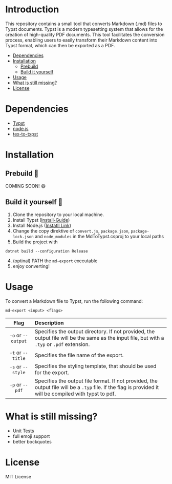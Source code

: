 # Introduction

This repository contains a small tool that converts Markdown (.md) files to Typst documents. Typst is a modern typesetting system that allows for the creation of high-quality PDF documents. This tool facilitates the conversion process, enabling users to easily transform their Markdown content into Typst format, which can then be exported as a PDF.

- [Dependencies](#dependencies)
- [Installation](#installation)
  - [Prebuild](#prebuild-floppy_disk)
  - [Build it yourself](#build-it-yourself-hammer)
- [Usage](#usage)
- [What is still missing?](#what-is-still-missing)
- [License](#license)

# Dependencies

- [Typst](https://github.com/typst/typst)
- [node.js](https://nodejs.org/en)
- [tex-to-txpst](https://github.com/continuous-foundation/tex-to-typst?tab=readme-ov-file#readme)

# Installation

## Prebuild :floppy_disk:

COMING SOON! :smile:

## Build it yourself :hammer:

1. Clone the repository to your local machine.
2. Install Typst ([Install-Guide](https://github.com/typst/typst?tab=readme-ov-file#installation))
3. Install Node.js ([Instatll Link](https://nodejs.org/en/download))
4. Change the copy direktive of `convert.js`, `package.json`, `package-lock.json` and `node_modules` in the MdToTypst.csproj to your local paths 
5. Build the project with 
```
dotnet build --configuration Release
```
4. (optinal) PATH the `md-export` executable
5. enjoy converting!

# Usage

To convert a Markdown file to Typst, run the following command:

```
md-export <input> <flags>
```

|         Flag         | Description                                                                                                                                               |
|:--------------------:|:----------------------------------------------------------------------------------------------------------------------------------------------------------|
|  `-o` or `--output`  | Specifies the output directory. If not provided, the output file will be the same as the input file, but with a `.typ` or `.pdf` extension.               |
|  `-t` or `--title`   | Specifies the file name of the export.                                                                                                                    |
|  `-s` or `--style`   | Specifies the styling template, that should be used for the export.                                                                                       |
|   `-p` or `--pdf`    | Specifies the output file format. If not provided, the output file will be a `.typ` file. If the flag is provided it will be compiled with typst to pdf.  |

# What is still missing?

- Unit Tests
- full emoji support
- better bockquotes

# License

MIT License
